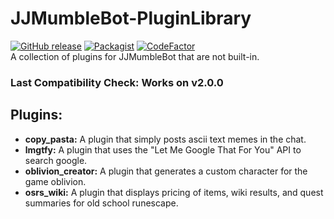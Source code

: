 # JJMumbleBot-PluginLibrary
[![GitHub release](https://img.shields.io/github/release/DuckBoss/JJMumbleBot-PluginLibrary.svg)](https://github.com/DuckBoss/JJMumbleBot-PluginLibrary/releases/latest)
[![Packagist](https://img.shields.io/badge/License-GPL-blue.svg)](https://github.com/DuckBoss/JJMumbleBot-PluginLibrary/blob/master/LICENSE)
[![CodeFactor](https://www.codefactor.io/repository/github/duckboss/jjmumblebot-pluginlibrary/badge/master)](https://www.codefactor.io/repository/github/duckboss/jjmumblebot-pluginlibrary/overview/master)
<br>
A collection of plugins for JJMumbleBot that are not built-in.

### Last Compatibility Check: Works on v2.0.0


## Plugins:
- <b>copy_pasta:</b> A plugin that simply posts ascii text memes in the chat.
- <b>lmgtfy:</b> A plugin that uses the "Let Me Google That For You" API to search google.
- <b>oblivion_creator:</b> A plugin that generates a custom character for the game oblivion.
- <b>osrs_wiki:</b> A plugin that displays pricing of items, wiki results, and quest summaries for old school runescape.
